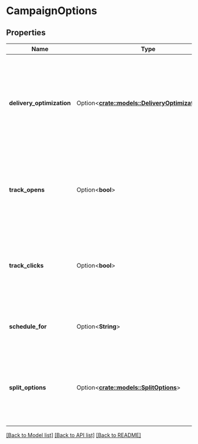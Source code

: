 # CampaignOptions

## Properties

Name | Type | Description | Notes
------------ | ------------- | ------------- | -------------
**delivery_optimization** | Option<[**crate::models::DeliveryOptimizationType**](DeliveryOptimizationType.md)> | How to order email delivery - by recipients' engagement score or by the time they open the most of the emails that were sent to them | [optional]
**track_opens** | Option<**bool**> | Should the opens be tracked? If no value has been provided, Account's default setting will be used. | [optional]
**track_clicks** | Option<**bool**> | Should the clicks be tracked? If no value has been provided, Account's default setting will be used. | [optional]
**schedule_for** | Option<**String**> | Date when this Campaign is scheduled to be sent on | [optional]
**split_options** | Option<[**crate::models::SplitOptions**](SplitOptions.md)> | Optional options for A/X split campaigns. Will be ignored if only one template content was provided | [optional]

[[Back to Model list]](../README.md#documentation-for-models) [[Back to API list]](../README.md#documentation-for-api-endpoints) [[Back to README]](../README.md)


